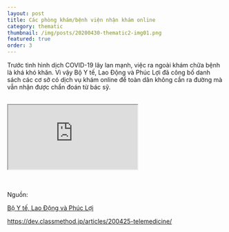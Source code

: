 ```yaml
---
layout: post
title: Các phòng khám/bệnh viện nhận khám online
category: thematic
thumbnail: /img/posts/20200430-thematic2-img01.png
featured: true
order: 3
---
```


Trước tình hình dịch COVID-19 lây lan mạnh, việc ra ngoài khám chữa bệnh là khá khó khăn. Vì vậy Bộ Y tế, Lao Động và Phúc Lợi đã công bố danh sách các cơ sở có dịch vụ khám online để toàn dân không cần ra đường mà vẫn nhận được chẩn đoán từ bác sỹ.  
<br/>

<div class="embed-responsive embed-responsive-4by3">
  <iframe class="embed-responsive-item" src="https://www.google.com/maps/d/embed?mid=1opvkcb6uURcRFkLYpne0zRTjXVvMNIP9&ll=35.55668781679154%2C134.88824675&z=5" allowfullscreen></iframe>
</div>
<br/>
<br/>

Nguồn:  

[Bộ Y tế, Lao Động và Phúc Lợi](https://www.mhlw.go.jp/stf/seisakunitsuite/bunya/kenkou_iryou/iryou/rinsyo/index_00014.html)  

<https://dev.classmethod.jp/articles/200425-telemedicine/>
<br/>
<br/>
